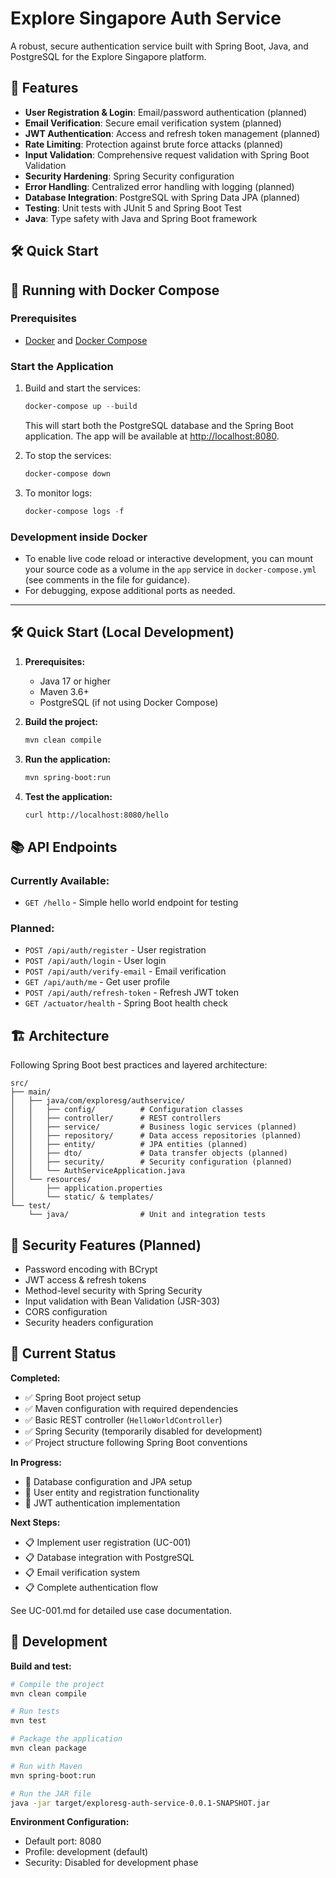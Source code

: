 # Explore Singapore Auth Service

A robust, secure authentication service built with Spring Boot, Java, and PostgreSQL for the Explore Singapore platform.

## 🚀 Features

- **User Registration & Login**: Email/password authentication (planned)
- **Email Verification**: Secure email verification system (planned)
- **JWT Authentication**: Access and refresh token management (planned)
- **Rate Limiting**: Protection against brute force attacks (planned)
- **Input Validation**: Comprehensive request validation with Spring Boot Validation
- **Security Hardening**: Spring Security configuration
- **Error Handling**: Centralized error handling with logging (planned)
- **Database Integration**: PostgreSQL with Spring Data JPA (planned)
- **Testing**: Unit tests with JUnit 5 and Spring Boot Test
- **Java**: Type safety with Java and Spring Boot framework

## 🛠 Quick Start

## 🐳 Running with Docker Compose

### Prerequisites

- [Docker](https://docs.docker.com/get-docker/) and [Docker Compose](https://docs.docker.com/compose/install/)

### Start the Application

1. Build and start the services:

   ```powershell
   docker-compose up --build
   ```

   This will start both the PostgreSQL database and the Spring Boot application. The app will be available at [http://localhost:8080](http://localhost:8080).

2. To stop the services:

   ```powershell
   docker-compose down
   ```

3. To monitor logs:

   ```powershell
   docker-compose logs -f
   ```

### Development inside Docker

- To enable live code reload or interactive development, you can mount your source code as a volume in the `app` service in `docker-compose.yml` (see comments in the file for guidance).
- For debugging, expose additional ports as needed.

---

## 🛠 Quick Start (Local Development)

1. **Prerequisites:**

   - Java 17 or higher
   - Maven 3.6+
   - PostgreSQL (if not using Docker Compose)

2. **Build the project:**
   ```bash
   mvn clean compile
   ```
3. **Run the application:**
   ```bash
   mvn spring-boot:run
   ```
4. **Test the application:**
   ```bash
   curl http://localhost:8080/hello
   ```

## 📚 API Endpoints

### Currently Available:

- `GET /hello` - Simple hello world endpoint for testing

### Planned:

- `POST /api/auth/register` - User registration
- `POST /api/auth/login` - User login
- `POST /api/auth/verify-email` - Email verification
- `GET /api/auth/me` - Get user profile
- `POST /api/auth/refresh-token` - Refresh JWT token
- `GET /actuator/health` - Spring Boot health check

## 🏗 Architecture

Following Spring Boot best practices and layered architecture:

```
src/
├── main/
│   ├── java/com/exploresg/authservice/
│   │   ├── config/          # Configuration classes
│   │   ├── controller/      # REST controllers
│   │   ├── service/         # Business logic services (planned)
│   │   ├── repository/      # Data access repositories (planned)
│   │   ├── entity/          # JPA entities (planned)
│   │   ├── dto/             # Data transfer objects (planned)
│   │   ├── security/        # Security configuration (planned)
│   │   └── AuthServiceApplication.java
│   └── resources/
│       ├── application.properties
│       └── static/ & templates/
└── test/
    └── java/                # Unit and integration tests
```

## 🔐 Security Features (Planned)

- Password encoding with BCrypt
- JWT access & refresh tokens
- Method-level security with Spring Security
- Input validation with Bean Validation (JSR-303)
- CORS configuration
- Security headers configuration

## 🧪 Current Status

**Completed:**

- ✅ Spring Boot project setup
- ✅ Maven configuration with required dependencies
- ✅ Basic REST controller (`HelloWorldController`)
- ✅ Spring Security (temporarily disabled for development)
- ✅ Project structure following Spring Boot conventions

**In Progress:**

- 🔄 Database configuration and JPA setup
- 🔄 User entity and registration functionality
- 🔄 JWT authentication implementation

**Next Steps:**

- 📋 Implement user registration (UC-001)
- 📋 Database integration with PostgreSQL
- 📋 Email verification system
- 📋 Complete authentication flow

See UC-001.md for detailed use case documentation.

## 🔧 Development

**Build and test:**

```bash
# Compile the project
mvn clean compile

# Run tests
mvn test

# Package the application
mvn clean package

# Run with Maven
mvn spring-boot:run

# Run the JAR file
java -jar target/exploresg-auth-service-0.0.1-SNAPSHOT.jar
```

**Environment Configuration:**

- Default port: 8080
- Profile: development (default)
- Security: Disabled for development phase
